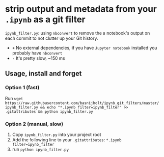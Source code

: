 # strip output and metadata from your `.ipynb` as a git filter

`ipynb_filter.py`: using `nbconvert` to remove the a notebook's output on each commit to not clutter up your Git history.

* `+` No external dependencies, if you have `Jupyter notebook` installed you probably have `nbconvert`
* `-` It's pretty slow, ~150 ms


## Usage, install and forget

### Option 1 (fast)
Run `wget https://raw.githubusercontent.com/basnijholt/ipynb_git_filters/master/    ipynb_filter.py && echo "*.ipynb filter=ipynb_filter" >> .gitattributes && python ipynb_filter.py`

### Option 2 (manual, slow)
1. Copy `ipynb_filter.py` into your project root
2. Add the following line to your `.gitattributes`: `*.ipynb filter=ipynb_filter`
3. run `python ipynb_filter.py`
